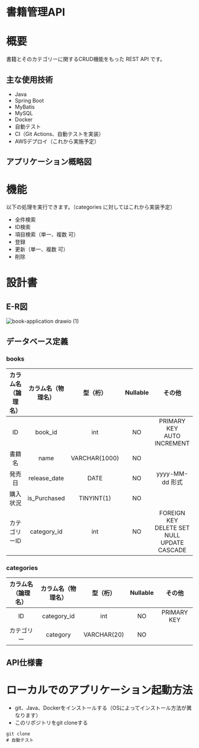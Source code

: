 # 書籍管理API
# 概要
書籍とそのカテゴリーに関するCRUD機能をもった REST API です。
## 主な使用技術
- Java
- Spring Boot
- MyBatis
- MySQL
- Docker
- 自動テスト
- CI（Git Actions、自動テストを実装）
- AWSデプロイ（これから実施予定）
## アプリケーション概略図

# 機能
以下の処理を実行できます。（categories に対してはこれから実装予定）
- 全件検索
- ID検索
- 項目検索（単一、複数 可）
- 登録
- 更新（単一、複数 可）
- 削除
# 設計書
## E-R図
![book-application drawio (1)](https://github.com/kawara777/book-application/assets/138858245/746a8845-4e1f-4958-a43c-6e88baaa6226)
## データベース定義
### books
| カラム名（論理名） | カラム名（物理名） | 型（桁）      | Nullable | その他                                           | 
| :----------------: | :----------------: | :-----------: | :------: | :----------------------------------------------: | 
| ID                 | book_id            | int           | NO       | PRIMARY KEY<br>AUTO INCREMENT                    | 
| 書籍名             | name               | VARCHAR(1000) | NO       |                                                  | 
| 発売日             | release_date       | DATE          | NO       | yyyy-MM-dd 形式                                  | 
| 購入状況           | is_Purchased       | TINYINT(1)    | NO       |                                                  | 
| カテゴリーID       | category_id        | int           | NO       | FOREIGN KEY<br>DELETE SET NULL<br>UPDATE CASCADE | 
### categories
| カラム名（論理名） | カラム名（物理名） | 型（桁）    | Nullable | その他 | 
| :----------------: | :----------------: | :---------: | :------: | :----: | 
| ID                 | category_id        | int         | NO       | PRIMARY KEY       | 
| カテゴリー         | category           | VARCHAR(20) | NO       |        | 
## API仕様書

# ローカルでのアプリケーション起動方法
- git、Java、Dockerをインストールする（OSによってインストール方法が異なります）
- このリポジトリをgit cloneする
```text
git clone 
# 自動テスト
